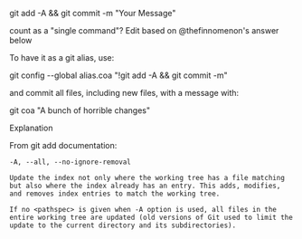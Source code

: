 git add -A && git commit -m "Your Message"

count as a "single command"?
Edit based on @thefinnomenon's answer below

To have it as a git alias, use:

git config --global alias.coa "!git add -A && git commit -m"

and commit all files, including new files, with a message with:

git coa "A bunch of horrible changes"

Explanation

From git add documentation:

    -A, --all, --no-ignore-removal

    Update the index not only where the working tree has a file matching but also where the index already has an entry. This adds, modifies, and removes index entries to match the working tree.

    If no <pathspec> is given when -A option is used, all files in the entire working tree are updated (old versions of Git used to limit the update to the current directory and its subdirectories).

